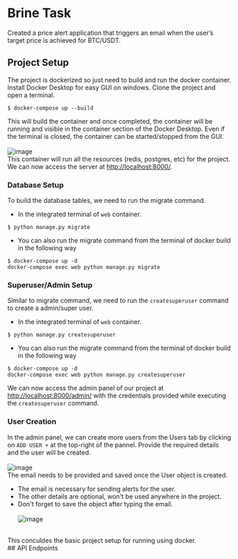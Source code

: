 # Brine Task
Created a price alert application that triggers an email when the user’s target price is achieved for BTC/USDT.
## Project Setup
The project is dockerized so just need to build and run the docker container.
Install Docker Desktop for easy GUI on windows. Clone the project and open a terminal.
```
$ docker-compose up --build
```
This will build the container and once completed, the container will be running and visible in the container section of the Docker Desktop.
Even if the terminal is closed, the container can be started/stopped from the GUI.<br><br>
![image](https://github.com/Jain-Ayush-11/Brine-Task/assets/76158814/2e3a3955-41f8-4f01-ae17-2af69b451090)
<br>This container will run all the resources (redis, postgres, etc) for the project.
<br>We can now access the server at [http://localhost:8000/](http://localhost:8000/).
### Database Setup
To build the database tables, we need to run the migrate command.
- In the integrated terminal of `web` container.
```
$ python manage.py migrate
```
- You can also run the migrate command from the terminal of docker build in the following way
```
$ docker-compose up -d
docker-compose exec web python manage.py migrate
```
### Superuser/Admin Setup
Similar to migrate command, we need to run the `createsuperuser` command to create a admin/super user.
- In the integrated terminal of `web` container.
```
$ python manage.py createsuperuser
```
- You can also run the migrate command from the terminal of docker build in the following way
```
$ docker-compose up -d
docker-compose exec web python manage.py createsuperuser
```
We can now access the admin panel of our project at [http://localhost:8000/admin/](http://localhost:8000/admin/) with the credentials provided while executing the `createsuperuser` command.
### User Creation
In the admin panel, we can create more users from the Users tab by clicking on `ADD USER +` at the top-right of the pannel.
Provide the required details and the user will be created. <br><br>
![image](https://github.com/Jain-Ayush-11/Brine-Task/assets/76158814/5dd5a66e-4cb3-456d-abef-d2c81458b7c4)
<br>
The email needs to be provided and saved once the User object is created.
- The email is necessary for sending alerts for the user.
- The other details are optional, won't be used anywhere in the project.
- Don't forget to save the object after typing the email. <br><br>
![image](https://github.com/Jain-Ayush-11/Brine-Task/assets/76158814/5f30ff31-2262-4ca1-bd77-5c4171e4030e)
<br>
This conculdes the basic project setup for running using docker. <br>
## API Endpoints
